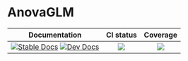 # AnovaGLM

|Documentation|CI status|Coverage|
|:-----------:|:-------:|:------:|
|[![Stable Docs][docs-stable-img]][docs-stable-url] [![Dev Docs][docs-dev-img]][docs-dev-url]| [![][ci-img]][ci-url]| [![][codecov-img]][codecov-url]|

[docs-dev-img]: https://img.shields.io/badge/docs-dev-blue.svg
[docs-dev-url]: https://yufongpeng.github.io/AnovaBase.jl/dev/GLM
[docs-stable-img]: https://img.shields.io/badge/docs-stable-blue.svg
[docs-stable-url]: https://yufongpeng.github.io/AnovaBase.jl/stable/GLM
[ci-img]: https://github.com/yufongpeng/AnovaGLM.jl/workflows/CI/badge.svg
[ci-url]: https://github.com/yufongpeng/AnovaGLM.jl/actions?query=workflow%3ACI
[codecov-img]: https://codecov.io/gh/yufongpeng/AnovaGLM.jl/coveage.svg
[codecov-url]: https://codecov.io/gh/yufongpeng/AnovaGLM.jl